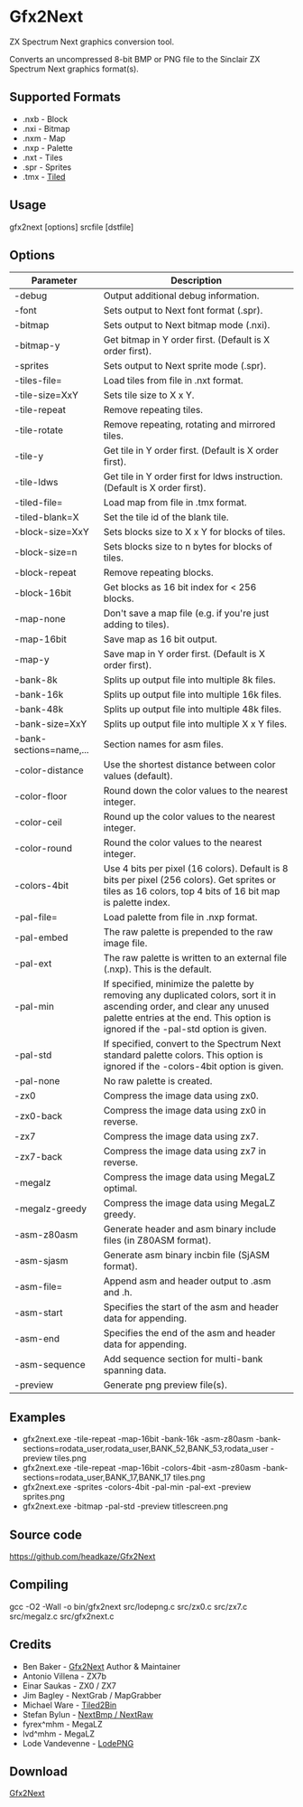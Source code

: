 # Gfx2Next

ZX Spectrum Next graphics conversion tool.

Converts an uncompressed 8-bit BMP or PNG file to the Sinclair ZX Spectrum Next graphics format(s).

## Supported Formats

* .nxb - Block
* .nxi - Bitmap
* .nxm - Map
* .nxp - Palette
* .nxt - Tiles
* .spr - Sprites
* .tmx - [Tiled](https://www.mapeditor.org/)

## Usage

gfx2next [options] srcfile [dstfile]

## Options

|Parameter|Description|
|---|---|
|-debug|Output additional debug information.|
|-font|Sets output to Next font format (.spr).|
|-bitmap|Sets output to Next bitmap mode (.nxi).|
|-bitmap-y|Get bitmap in Y order first. (Default is X order first).|
|-sprites|Sets output to Next sprite mode (.spr).|
|-tiles-file=|Load tiles from file in .nxt format.|
|-tile-size=XxY|Sets tile size to X x Y.|
|-tile-repeat|Remove repeating tiles.|
|-tile-rotate|Remove repeating, rotating and mirrored tiles.|
|-tile-y|Get tile in Y order first. (Default is X order first).|
|-tile-ldws|Get tile in Y order first for ldws instruction. (Default is X order first).|
|-tiled-file=|Load map from file in .tmx format.|
|-tiled-blank=X|Set the tile id of the blank tile.|
|-block-size=XxY|Sets blocks size to X x Y for blocks of tiles.|
|-block-size=n|Sets blocks size to n bytes for blocks of tiles.|
|-block-repeat|Remove repeating blocks.|
|-block-16bit|Get blocks as 16 bit index for &lt; 256 blocks.|
|-map-none|Don't save a map file (e.g. if you're just adding to tiles).|
|-map-16bit|Save map as 16 bit output.|
|-map-y|Save map in Y order first. (Default is X order first).|
|-bank-8k|Splits up output file into multiple 8k files.|
|-bank-16k|Splits up output file into multiple 16k files.|
|-bank-48k|Splits up output file into multiple 48k files.|
|-bank-size=XxY|Splits up output file into multiple X x Y files.|
|-bank-sections=name,...|Section names for asm files.|
|-color-distance|Use the shortest distance between color values (default).|
|-color-floor|Round down the color values to the nearest integer.|
|-color-ceil|Round up the color values to the nearest integer.|
|-color-round|Round the color values to the nearest integer.|
|-colors-4bit|Use 4 bits per pixel (16 colors). Default is 8 bits per pixel (256 colors). Get sprites or tiles as 16 colors, top 4 bits of 16 bit map is palette index.|
|-pal-file=|Load palette from file in .nxp format.|
|-pal-embed|The raw palette is prepended to the raw image file.|
|-pal-ext|The raw palette is written to an external file (.nxp). This is the default.|
|-pal-min|If specified, minimize the palette by removing any duplicated colors, sort it in ascending order, and clear any unused palette entries at the end. This option is ignored if the -pal-std option is given.|
|-pal-std|If specified, convert to the Spectrum Next standard palette colors. This option is ignored if the -colors-4bit option is given.|
|-pal-none|No raw palette is created.|
|-zx0|Compress the image data using zx0.|
|-zx0-back|Compress the image data using zx0 in reverse.|
|-zx7|Compress the image data using zx7.|
|-zx7-back|Compress the image data using zx7 in reverse.|
|-megalz|Compress the image data using MegaLZ optimal.|
|-megalz-greedy|Compress the image data using MegaLZ greedy.|
|-asm-z80asm|Generate header and asm binary include files (in Z80ASM format).|
|-asm-sjasm|Generate asm binary incbin file (SjASM format).|
|-asm-file=<name>|Append asm and header output to <name>.asm and <name>.h.|
|-asm-start|Specifies the start of the asm and header data for appending.|
|-asm-end|Specifies the end of the asm and header data for appending.|
|-asm-sequence|Add sequence section for multi-bank spanning data.|
|-preview|Generate png preview file(s).|

## Examples
* gfx2next.exe -tile-repeat -map-16bit -bank-16k -asm-z80asm -bank-sections=rodata_user,rodata_user,BANK_52,BANK_53,rodata_user -preview tiles.png
* gfx2next.exe -tile-repeat -map-16bit -colors-4bit -asm-z80asm -bank-sections=rodata_user,BANK_17,BANK_17 tiles.png
* gfx2next.exe -sprites -colors-4bit -pal-min -pal-ext -preview sprites.png
* gfx2next.exe -bitmap -pal-std -preview titlescreen.png

## Source code
https://github.com/headkaze/Gfx2Next

## Compiling
gcc -O2 -Wall -o bin/gfx2next src/lodepng.c src/zx0.c src/zx7.c src/megalz.c src/gfx2next.c

## Credits

* Ben Baker - [Gfx2Next](https://www.rustypixels.uk/?page_id=976) Author & Maintainer
* Antonio Villena - ZX7b
* Einar Saukas - ZX0 / ZX7
* Jim Bagley - NextGrab / MapGrabber
* Michael Ware - [Tiled2Bin](https://www.rustypixels.uk/?page_id=739)
* Stefan Bylun - [NextBmp / NextRaw](https://github.com/stefanbylund/zxnext_bmp_tools)
* fyrex^mhm - MegaLZ
* lvd^mhm - MegaLZ
* Lode Vandevenne - [LodePNG](https://lodev.org/lodepng/)

## Download
[Gfx2Next](https://www.rustypixels.uk/?download=1001)
